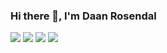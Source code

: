 ### Hi there 👋, I'm Daan Rosendal

[![](https://img.shields.io/badge/resume-lightblue?&style=for-the-badge)](https://daanrosendal.com/resumes/Resume_DaanRosendal.pdf)
[![](https://img.shields.io/badge/linkedin-%230077B5.svg?&style=for-the-badge&logo=linkedin&logoColor=white)](https://www.linkedin.com/in/daanrosendal)
[![](https://img.shields.io/badge/mail-0078D4?style=for-the-badge&logo=microsoft-outlook&logoColor=white)](mailto:daan.rosendal@alumni.cern)
[![](https://img.shields.io/badge/portfolio-lightblue?&style=for-the-badge)](https://daanrosendal.com/portfolio)

<!---
### GitHub Stats
<a href="https://github.com/DaanRosendal?tab=repositories">
  <img title="DaanRosendal's Github Stats" alt="DaanRosendal's Github Stats" src="https://github-readme-stats.vercel.app/api?username=DaanRosendal&theme=dark&show_icons=true&count_private=true&hide_title=true&include_all_commits=true&hide_rank=true&bg_color=00000000&show=reviews,prs_merged,prs_merged_percentage&hide=stars" />
</a>

### LeetCode Stats
<a href="https://leetcode.com/DaanRosendal">
  <img title="Daan Rosendal's LeetCode Stats" alt="Daan Rosendal's LeetCode Stats" src="https://leetcode.card.workers.dev/?username=DaanRosendal&border=0.5&style=auto&font=Baloo%202&width=498&r=0" />
</a>
-->
